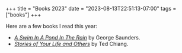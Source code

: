 +++
title = "Books 2023"
date = "2023-08-13T22:51:13-07:00"
tags = ["books"]
+++

Here are a few books I read this year:

- [_A Swim In A Pond In The Rain_](https://www.nytimes.com/2021/01/12/books/review-swim-pond-rain-george-saunders.html) by George Saunders.
- [_Stories of Your Life and Others_](https://www.goodreads.com/book/show/223380.Stories_of_Your_Life_and_Others) by Ted Chiang.
